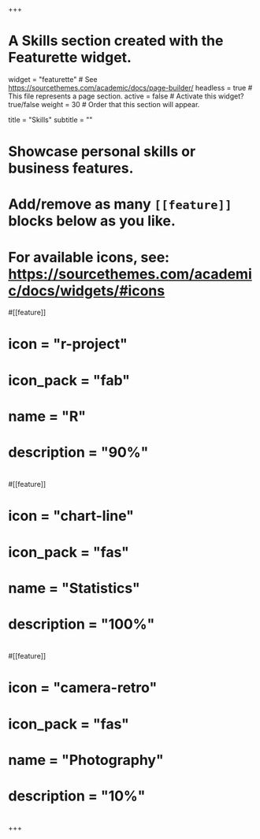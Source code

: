+++
# A Skills section created with the Featurette widget.
widget = "featurette"  # See https://sourcethemes.com/academic/docs/page-builder/
headless = true  # This file represents a page section.
active = false # Activate this widget? true/false
weight = 30  # Order that this section will appear.

title = "Skills"
subtitle = ""

# Showcase personal skills or business features.
# 
# Add/remove as many `[[feature]]` blocks below as you like.
# 
# For available icons, see: https://sourcethemes.com/academic/docs/widgets/#icons

#[[feature]]
#  icon = "r-project"
#  icon_pack = "fab"
#  name = "R"
#  description = "90%"
#  
#[[feature]]
#  icon = "chart-line"
#  icon_pack = "fas"
#  name = "Statistics"
#  description = "100%"  
#  
#[[feature]]
#  icon = "camera-retro"
#  icon_pack = "fas"
#  name = "Photography"
#  description = "10%"
#
+++
